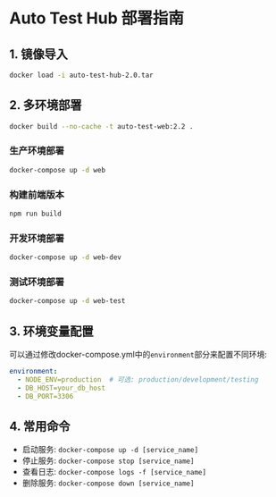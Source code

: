# Auto Test Hub 部署指南

## 1. 镜像导入
```bash
docker load -i auto-test-hub-2.0.tar
```

## 2. 多环境部署
```bash
docker build --no-cache -t auto-test-web:2.2 .
```
### 生产环境部署
```bash
docker-compose up -d web
```
### 构建前端版本
```bash
npm run build
```

### 开发环境部署
```bash
docker-compose up -d web-dev
```

### 测试环境部署
```bash
docker-compose up -d web-test
```

## 3. 环境变量配置

可以通过修改docker-compose.yml中的`environment`部分来配置不同环境:
```yaml
environment:
  - NODE_ENV=production  # 可选: production/development/testing
  - DB_HOST=your_db_host
  - DB_PORT=3306
```

## 4. 常用命令

- 启动服务: `docker-compose up -d [service_name]`
- 停止服务: `docker-compose stop [service_name]`
- 查看日志: `docker-compose logs -f [service_name]`
- 删除服务: `docker-compose down [service_name]`
